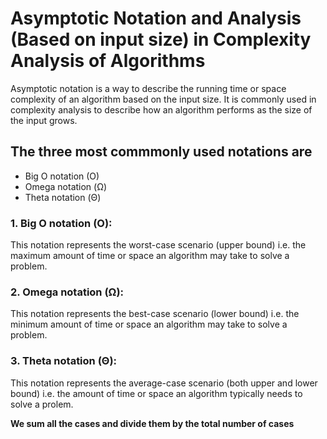 # Asymptotic Notation and Analysis (Based on input size) in Complexity Analysis of Algorithms

Asymptotic notation is a way to describe the running time or space complexity of an algorithm based on the input size. It is commonly used in complexity analysis to describe how an algorithm performs as the size of the input grows.


## The three most commmonly used notations are

* Big O notation (O)
* Omega notation (Ω)
* Theta notation (Θ)

### 1. Big O notation (O):
This notation represents the worst-case scenario (upper bound) i.e. the maximum amount of time or space an algorithm may take to solve a problem.

### 2. Omega notation (Ω):

This notation represents the best-case scenario (lower bound) i.e. the minimum amount of time or space an algorithm may take to solve a problem.

### 3. Theta notation (Θ):

This notation represents the average-case scenario (both upper and lower bound) i.e. the amount of time or space an algorithm typically needs to solve a prolem.
<br>

**We sum all the cases and divide them by the total number of cases**



